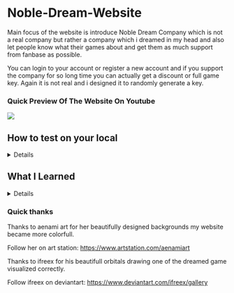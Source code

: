 # Noble-Dream-Website

Main focus of the website is introduce Noble Dream Company which is not a real company but rather a company which i dreamed in my head and also let people know what their games about and get them as much support from fanbase as possible.

You can login to your account or register a new account and if you support the company for so long time you can actually get a discount or full game key. Again it is not real and i designed it to randomly generate a key.

### Quick Preview Of The Website On Youtube
[![](https://img.youtube.com/vi/YnwGsjf2mao/0.jpg)](https://www.youtube.com/watch?v=YnwGsjf2mao)

## How to test on your local

<details>
  
  ### Frontend
  
  1. You need to download the website from git
  
  2. Open the frontend folder with a code editor
  
  3. Open a terminal in your preffered code editor
  
  4. Run ```npm install``` in the terminal to install all the required modules
  
  5. Run ```npm run dev``` in the terminal to run the website on your localhost
  
  ### Backend
  
  -  You need visual studio to open backend
</details>


## What I Learned
<details>
  
  -  I learned how to create a project with react js
  -  I learned the basics and structure of a common react js project
  -  I learned how to use tailwind to create visually appealing websites as fast as possible
  -  I learned to async react js with backend
  -  I learned to create simple .net backend projects
  -  I learned to use Microsoft Sql Server Management Studio
  -  & A bunch more
</details>

### Quick thanks
Thanks to aenami art for her beautifully designed backgrounds my website became more colorfull.

Follow her on art station: https://www.artstation.com/aenamiart


Thanks to ifreex for his beautifull orbitals drawing one of the dreamed game visualized correctly. 

Follow ifreex on deviantart: https://www.deviantart.com/ifreex/gallery
